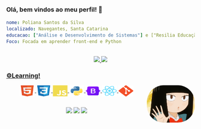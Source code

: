 ### Olá, bem vindos ao meu perfil! 👋

```yaml
nome: Poliana Santos da Silva
localizado: Navegantes, Santa Catarina
educacao: ["Análise e Desenvolvimento de Sistemas"] e ["Resilia Educação"]
Foco: Focada em aprender front-end e Python

```
<br>
<div align="center">
  <a href="https://github.com/pollysantos">
  <img height="180em" src="https://github-readme-stats.vercel.app/api?username=pollysantos&show_icons=true&theme=gotham&include_all_commits=true&count_private=true"/>
  <img height="180em" src="https://github-readme-stats.vercel.app/api/top-langs/?username=pollysantos&layout=compact&langs_count=7&theme=gotham"/>
</div>
 
  ### ⚙️Learning!
  <!--LINGUAGENS:-->
  <div style="display: inline_block" align="center">
  <img align="center" title="HTML" alt="Polly-HTML" height="30" width="40" src="https://raw.githubusercontent.com/devicons/devicon/master/icons/html5/html5-original.svg">
  <img align="center" title="CSS" alt="Polly-CSS" height="30" width="40" src="https://raw.githubusercontent.com/devicons/devicon/master/icons/css3/css3-original.svg">
  <img align="center" title="Javascript" alt="Polly-Js" height="30" width="40"      src="https://raw.githubusercontent.com/devicons/devicon/master/icons/javascript/javascript-plain.svg">
  <img align="center" alt="Python" alt= "Polly-Python" height="30" width="40" src="https://raw.githubusercontent.com/devicons/devicon/master/icons/python/python-original.svg">
  <!--FRAMEWORKS:-->
  <img align="center" title="Bootstrap" alt="Polly-Bootstrap" height="30" width="40" src="https://raw.githubusercontent.com/devicons/devicon/master/icons/bootstrap/bootstrap-original.svg">  
    <img align="center" title="ReactJS" alt="Polly-ReactJS" height="30" width="40" src="https://raw.githubusercontent.com/devicons/devicon/master/icons/react/react-original.svg"> 
  <!--FERRAMENTAS:--> 
  <img align="center" title="GIT" alt="Polly-Git" height="30" width="40" src="https://raw.githubusercontent.com/devicons/devicon/master/icons/git/git-original.svg">
  <img align="right" alt="polly-pic" height="100" style="border-radius:45px;" src="https://github.com/PollySantos/PollySantos/blob/main/Gif-%20Sawako.gif?raw=true">
 </div/>
  
  ##
 
<div align="center">
  <a href = "mailto:zpolianasantos@gmail.com"><img src="https://img.shields.io/badge/-Gmail-%23333?style=for-the-badge&logo=gmail&logoColor=white" target="_blank"></a>
  <a href="https://www.linkedin.com/in/polianasantoss" target="_blank"><img src="https://img.shields.io/badge/-LinkedIn-%230077B5?style=for-the-badge&logo=linkedin&logoColor=white" target="_blank"></a> 
<img src="https://github.com/pollysantos/pollysantos/blob/output/github-contribution-grid-snake.svg">
<br>
<a align="center" href="https://github.com/pollysantos">



